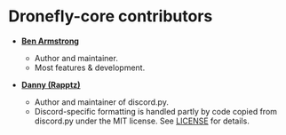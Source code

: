 # Dronefly-core contributors

- **[Ben Armstrong](https://github.com/synrg)**
    - Author and maintainer.
    - Most features & development.
    
- **[Danny (Rapptz)](https://github.com/rapptz)**
    - Author and maintainer of discord.py.
    - Discord-specific formatting is handled partly by code copied from
      discord.py under the MIT license. See [LICENSE](./LICENSE) for details.
